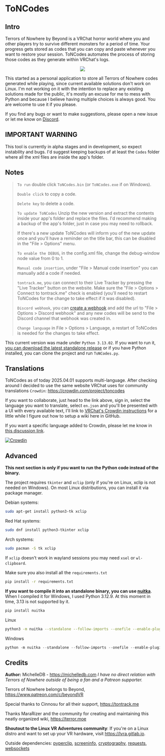 # ToNCodes

## Intro

Terrors of Nowhere by Beyond is a VRChat horror world where you and other players try to survive different monsters for a period of time. Your progress gets stored as codes that you can copy and paste whenever you want to restore your session. ToNCodes automates the process of storing those codes as they generate within VRChat's logs.

<p align="center">
  <img src="https://github.com/user-attachments/assets/9f856c11-bebd-461a-a68a-c9f0818c743c" />
</p>

This started as a personal application to store all Terrors of Nowhere codes generated while playing, since current available solutions don't work on Linux. I'm not working on it with the intention to replace any existing solutions made for the public, it's mostly an excuse for me to mess with Python and because I believe having multiple choices is always good. You are welcome to use it if you please.

If you find any bugs or want to make suggestions, please open a new issue or let me know on [Discord](https://discord.com/channels/983240485529337856/1340340722011734169).

## IMPORTANT WARNING

This tool is currently in alpha stages and in development, so expect instability and bugs. I'd suggest keeping backups of at least the `Codes` folder where all the xml files are inside the app's folder.

## Notes

> `To run` double click `ToNCodes.bin` (or `ToNCodes.exe` if on Windows).
>
> `Double click` to copy a code.
> 
> `Delete key` to delete a code.
>
> `To update ToNCodes` Unzip the new version and extract the contents inside your app's folder and replace the files. I'd recommend making a backup of the app's folder, just in case you may need to rollback.
>
> If there's a new update ToNCodes will inform you of the new update once and you'll have a reminder on the title bar, this can be disabled in the "File > Options" menu.
>
> `To enable the DEBUG`, in the config.xml file, change the debug-window node value from 0 to 1.
>
> `Manual code insertion`, under "File > Manual code insertion" you can manually add a code if needed.
> 
> `tontrack.me`, you can connect to their Live Tracker by pressing the "Live Tracker" button on the website. Make sure the "File > Options > Connect to tontrack.me" check is enabled (you'll need to restart ToNCodes for the change to take effect if it was disabled).
> 
> `Discord webhook`, you can [create a webhook](https://support.discord.com/hc/en-us/articles/228383668-Intro-to-Webhooks) and add the url to "File > Options > Discord webhook" and any new codes will be send to the Discord channel that webhook was created in.
> 
> `Change language` in File > Options > Language, a restart of ToNCodes is needed for the changes to take effect.

This current version was made under `Python 3.13.02`. If you want to run it, [you can download the latest standalone release](https://github.com/69MichelleDB/ToNCodes/releases/latest) or if you have Python installed, you can clone the project and run `ToNCodes.py`.


## Translations

ToNCodes as of today 2025.04.01 supports multi-language. After checking around I decided to use the same website VRChat uses for community translations `Crowdin`: https://crowdin.com/project/toncodes 

If you want to collaborate, just head to the link above, sign in, select the language you want to translate, select `en.json` and you'll be presented with a UI with every available text, I'll link to [VRChat's Crowdin instructions](https://docs.vrchat.com/docs/suggesting-localization-changes) for a little while I figure out how to setup a wiki here in GitHub.

If you want a specific language added to Crowdin, please let me know in [this discussion link](https://github.com/69MichelleDB/ToNCodes/discussions/42).

[![Crowdin](https://badges.crowdin.net/toncodes/localized.svg)](https://crowdin.com)

## Advanced

**This next section is only if you want to run the Python code instead of the binary.**

The project requires `tkinter` and `xclip` (only if you're on Linux, xclip is not needed on Windows). On most Linux distributions, you can install it via package manager. 

Debian systems:
```bash
sudo apt-get install python3-tk xclip
```

Red Hat systems:
```bash
sudo dnf install python3-tkinter xclip
```

Arch systems:
```bash
sudo pacman -S tk xclip
```

If `xclip` doesn't work in wayland sessions you may need `xsel` or `wl-clipboard`.


Make sure you also install all the `requirements.txt`

```bash
pip install -r requirements.txt
```

**If you want to compile it into an standalone binary, you can use [nuitka](https://nuitka.net/user-documentation/)**. When I compiled it for Windows, I used Python 3.12.9. At this moment in time, 3.13 is not supported by it.

```bash
pip install nuitka
```

Linux 

```bash
python3 -m nuitka --standalone --follow-imports --onefile --enable-plugin=tk-inter --include-package=websockets ToNCodes.py
```

Windows

```powershell
python -m nuitka --standalone --follow-imports --onefile --enable-plugin=tk-inter --include-package=websockets --windows-console-mode=disable ToNCodes.py
```

## Credits

**Author:** MichelleDB - https://michelledb.com *I have no direct relation with Terrors of Nowhere outside of being a fan and a Patreon supporter.*

Terrors of Nowhere belongs to Beyond, https://www.patreon.com/c/beyondVR

Special thanks to Cinnosu for all their support, https://tontrack.me

Thanks MaraRizer and the community for creating and maintaining this neatly organized wiki, https://terror.moe

**Shoutout to the Linux VR Adventures community**: If you're on a Linux distro and want to set up your VR hardware, visit https://lvra.gitlab.io.

Outside dependencies:
[pyperclip](https://github.com/asweigart/pyperclip), [screeninfo](https://github.com/rr-/screeninfo), [cryptography](https://github.com/pyca/cryptography), [requests](https://github.com/psf/requests), [websockets](https://github.com/python-websockets/websockets)
